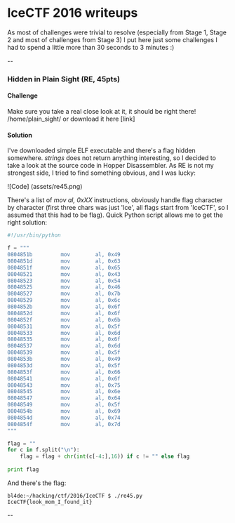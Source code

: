 # IceCTF 2016 writeups

As most of challenges were trivial to resolve (especially from Stage 1, Stage 2 and most of challenges from Stage 3) I put here just some challenges I had to spend a little more than 30 seconds to 3 minutes :)

--

### Hidden in Plain Sight (RE, 45pts)

#### Challenge

Make sure you take a real close look at it, it should be right there! /home/plain_sight/ or download it here [link]

#### Solution


I've downloaded simple ELF executable and there's a flag hidden somewhere.
_strings_ does not return anything interesting, so I decided to take a look at the source code in Hopper Disassembler. As RE is not my strongest side, I tried to find something obvious, and I was lucky:

![Code]
(assets/re45.png)

There's a list of _mov al, 0xXX_ instructions, obviously handle flag character by character (first three chars was just 'Ice', all flags start from 'IceCTF', so I assumed that this had to be flag). Quick Python script allows me to get the right solution:

```Python
#!/usr/bin/python

f = """
0804851b         mov        al, 0x49
0804851d         mov        al, 0x63
0804851f         mov        al, 0x65
08048521         mov        al, 0x43
08048523         mov        al, 0x54
08048525         mov        al, 0x46
08048527         mov        al, 0x7b
08048529         mov        al, 0x6c
0804852b         mov        al, 0x6f
0804852d         mov        al, 0x6f
0804852f         mov        al, 0x6b
08048531         mov        al, 0x5f
08048533         mov        al, 0x6d
08048535         mov        al, 0x6f
08048537         mov        al, 0x6d
08048539         mov        al, 0x5f
0804853b         mov        al, 0x49
0804853d         mov        al, 0x5f
0804853f         mov        al, 0x66
08048541         mov        al, 0x6f
08048543         mov        al, 0x75
08048545         mov        al, 0x6e
08048547         mov        al, 0x64
08048549         mov        al, 0x5f
0804854b         mov        al, 0x69
0804854d         mov        al, 0x74
0804854f         mov        al, 0x7d
"""

flag = ""
for c in f.split("\n"):
    flag = flag + chr(int(c[-4:],16)) if c != "" else flag
            
print flag
```

And there's the flag:

```
bl4de:~/hacking/ctf/2016/IceCTF $ ./re45.py
IceCTF{look_mom_I_found_it}
```

--


